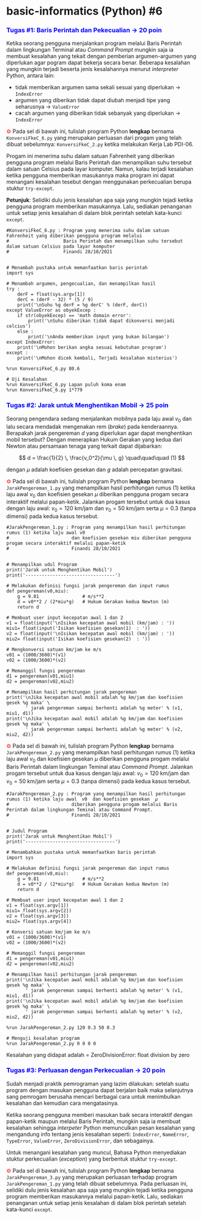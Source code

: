 # basic-informatics (Python) #6


### <span style="color:blue">Tugas #1: Baris Perintah dan Pekecualian &#8594; 20 poin</span>

Ketika seorang pengguna menjalankan program melalui Baris Perintah dalam lingkungan Terminal atau <i>Command Prompt</i> mungkin saja ia membuat kesalahan yang tekait dengan pemberian argumen-argumen yang diperlukan agar pogram dapat bekerja secara benar. Beberapa kesalahan yang mungkin terjadi beserta jenis kesalahannya menurut <i>interpreter</i> Python, antara lain:

- tidak memberikan argumen sama sekali sesuai yang diperlukan $\rightarrow$ `IndexError`
- argumen yang diberikan tidak dapat diubah menjadi tipe yang seharusnya $\rightarrow$ `ValueError`
- cacah argumen yang diberikan tidak sebanyak yang diperlukan $\rightarrow$ `IndexError`

<span style="color:red">&#9881;</span> Pada sel di bawah ini, tulislah program Python <b>lengkap</b> bernama `KonversiFkeC_6.py` yang merupakan perluasan dari progam yang telah dibuat sebelumnya: `KonversiFkeC_2.py` ketika melakukan Kerja Lab PDI-06.

Progam ini menerima suhu dalam satuan Fahrenheit yang diberikan pengguna program melalui Baris Perintah dan menampilkan suhu tersebut dalam satuan Celsius pada layar komputer. Namun, kalau terjadi kesalahan ketika pengguna memberikan masukannya maka program ini dapat menangani kesalahan tesebut dengan menggunakan perkecualian berupa stuktur `try-except`.

<b>Petunjuk</b>: Selidiki dulu jenis kesalahan apa saja yang mungkin tejadi ketika pengguna program memberikan masukannya. Lalu, sediakan penanganan untuk setiap jenis kesalahan di dalam blok perintah setelah kata-kunci `except`.
```
#KonversiFkeC_6.py : Program yang menerima suhu dalam satuan Fahrenheit yang diberikan pengguna program melalui
#                    Baris Perintah dan menampilkan suhu tersebut dalam satuan Celsius pada layar komputer
#                    Finandi 28/10/2021


# Menambah pustaka untuk memanfaatkan baris perintah
import sys

# Menambah argumen, pengecualian, dan menampilkan hasil
try :
    derF = float(sys.argv[1])
    derC = (derF - 32) * (5 / 9)
    print('\nSuhu %g derF = %g derC' % (derF, derC))
except ValueError as obyekExcep :
    if str(obyekExcep) == 'math domain error':
        print('\nSuhu diberikan tidak dapat dikonversi menjadi celcius')
    else : 
        print('\nAnda memberikan input yang bukan bilangan')
except IndexError:
    print('\nMohon berikan angka sesuai kebutuhan program')
except :
    print('\nMohon dicek kembali, Terjadi kesalahan misterius')
```

```
%run KonversiFkeC_6.py 80.6
```

```
# Uji Kesalahan
%run KonversiFkeC_6.py Lapan puluh koma enam
%run KonversiFkeC_6.py 1*779
```

### <span style="color:blue">Tugas #2: Jarak untuk Menghentikan Mobil &#8594; 25 poin</span>

Seorang pengendara sedang menjalankan mobilnya pada laju awal $v_0$ dan lalu secara mendadak mengenakan rem (<i>brake</i>) pada kenderaannya. Berapakah jarak pengereman $d$ yang diperlukan agar dapat menghentikan mobil tersebut? Dengan menerapkan Hukum Gerakan yang kedua dari Newton atau persamaan tenaga yang terkait dapat dijabarkan:

$$ d = \frac{1}{2} \, \frac{v_0^2}{\mu \, g} \quad\quad\quad (1) $$

dengan $\mu$ adalah koefisien gesekan dan $g$ adalah percepatan gravitasi.

<span style="color:red">&#9881;</span> Pada sel di bawah ini, tulislah program Python <b>lengkap</b> bernama `JarakPengereman_1.py` yang menampilkan hasil perhitungan rumus (1) ketika laju awal $v_0$ dan koefisien gesekan $\mu$ diberikan pengguna progam secara interaktif melalui papan-ketik. Jalankan progam tersebut untuk dua kasus dengan laju awal: $v_0 = 120$ km/jam dan $v_0 = 50$ km/jam serta $\mu = 0.3$ (tanpa dimensi) pada kedua kasus tersebut.

```
#JarakPengereman_1.py : Program yang menampilkan hasil perhitungan rumus (1) ketika laju awal v0 
#                       dan koefisien gesekan miu diberikan pengguna progam secara interaktif melalui papan-ketik
#                       Finandi 28/10/2021


# Menampilkan udul Program
print('Jarak untuk Menghentikan Mobil')
print('---------------------------------')

# Melakukan definisi fungsi jarak pengereman dan input rumus
def pengereman(v0,miu):
    g = 9.81                # m/s**2
    d = v0**2 / (2*miu*g)   # Hukum Gerakan kedua Newton (m)
    return d

# Membuat user input kecepatan awal 1 dan 2
v1 = float(input('\nIsikan kecepatan awal mobil (km/jam) : '))
miu1= float(input('Isikan koefisien gesekan(1)  : '))
v2 = float(input('\nIsikan kecepatan awal mobil (km/jam) : '))
miu2= float(input('Isikan koefisien gesekan(2)  : '))

# Mengkonversi satuan km/jam ke m/s
v01 = (1000/3600)*(v1)     
v02 = (1000/3600)*(v2)

# Memanggil fungsi pengereman
d1 = pengereman(v01,miu1)
d2 = pengereman(v02,miu2)

# Menampilkan hasil perhitungan jarak pengereman
print('\nJika kecepatan awal mobil adalah %g km/jam dan koefisien gesek %g maka' \
       ' jarak pengereman sampai berhenti adalah %g meter' % (v1, miu1, d1))
print('\nJika kecepatan awal mobil adalah %g km/jam dan koefisien gesek %g maka' \
       ' jarak pengereman sampai berhenti adalah %g meter' % (v2, miu2, d2))
```

<span style="color:red">&#9881;</span> Pada sel di bawah ini, tulislah program Python <b>lengkap</b> bernama `JarakPengereman_2.py` yang menampilkan hasil perhitungan rumus (1) ketika laju awal $v_0$ dan koefisien gesekan $\mu$ diberikan pengguna progam melalui Baris Perintah dalam lingkungan Teminal atau <i>Command Prompt</i>. Jalankan progam tersebut untuk dua kasus dengan laju awal: $v_0 = 120$ km/jam dan $v_0 = 50$ km/jam serta $\mu = 0.3$ (tanpa dimensi) pada kedua kasus tersebut.

```
#JarakPengereman_2.py : Program yang menampilkan hasil perhitungan rumus (1) ketika laju awal  𝑣0  dan koefisien gesekan  𝜇 
#                       diberikan pengguna progam melalui Baris Perintah dalam lingkungan Teminal atau Command Prompt.
#                       Finandi 28/10/2021


# Judul Program
print('Jarak untuk Menghentikan Mobil')
print('---------------------------------')

# Menambahkan pustaka untuk memanfaatkan baris perintah
import sys

# Melakukan definisi fungsi jarak pengereman dan input rumus
def pengereman(v0,miu):
    g = 9.81                # m/s**2
    d = v0**2 / (2*miu*g)   # Hukum Gerakan kedua Newton (m)
    return d

# Membuat user input kecepatan awal 1 dan 2
v1 = float(sys.argv[1])
miu1= float(sys.argv[2])
v2 = float(sys.argv[3])
miu2= float(sys.argv[4])

# Konversi satuan km/jam ke m/s
v01 = (1000/3600)*(v1)     
v02 = (1000/3600)*(v2)

# Memanggil fungsi pengereman
d1 = pengereman(v01,miu1)
d2 = pengereman(v02,miu2)

# Menampilkan hasil perhitungan jarak pengereman
print('\nJika kecepatan awal mobil adalah %g km/jam dan koefisien gesek %g maka' \
       ' jarak pengereman sampai berhenti adalah %g meter' % (v1, miu1, d1))
print('\nJika kecepatan awal mobil adalah %g km/jam dan koefisien gesek %g maka' \
       ' jarak pengereman sampai berhenti adalah %g meter' % (v2, miu2, d2))
```

```
%run JarakPengereman_2.py 120 0.3 50 0.3
```

```
# Menguji kesalahan program
%run JarakPengereman_2.py 0 0 0 0
```

Kesalahan yang didapat adalah = ZeroDivisionError: float division by zero

### <span style="color:blue">Tugas #3: Perluasan dengan Perkecualian &#8594; 20 poin</span>

Sudah menjadi praktik pemrograman yang lazim dilakukan: setelah suatu program dengan masukan pengguna dapat berjalan baik maka selanjutnya sang pemrogam berusaha mencari berbagai cara untuk menimbulkan kesalahan dan kemudian cara mengatasinya.

Ketika seorang pengguna memberi masukan baik secara interaktif dengan papan-ketik maupun melalui Baris Perintah, mungkin saja ia membuat kesalahan sehingga <i>interpeter</i> Python memunculkan pesan kesalahan yang mengandung info tentang jenis kesalahan seperti: `IndexError`, `NameError`, `TypeError`, `ValueError`, `ZeroDivisionError`, dan sebagainya.

Untuk menangani kesalahan yang muncul, Bahasa Python menyediakan stuktur perkecualian (<i>exception</i>) yang berbentuk stuktur `try-except`.

<span style="color:red">&#9881;</span> Pada sel di bawah ini, tulislah program Python <b>lengkap</b> bernama `JarakPengereman_3.py` yang merupakan perluasan terhadap program `JarakPengereman_1.py` yang telah dibuat sebelumnya. Pada perluasan ini, selidiki dulu jenis kesalahan apa saja yang mungkin tejadi ketika pengguna program memberikan masukannya melalui papan-ketik. Lalu, sediakan penanganan untuk setiap jenis kesalahan di dalam blok perintah setelah kata-kunci `except`.

